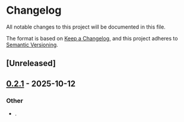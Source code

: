 # Changelog

All notable changes to this project will be documented in this file.

The format is based on [Keep a Changelog](https://keepachangelog.com/en/1.0.0/),
and this project adheres to [Semantic Versioning](https://semver.org/spec/v2.0.0.html).

## [Unreleased]

## [0.2.1](https://github.com/stayhydated/es-fluent/compare/es-fluent-manager-embedded-v0.2.0...es-fluent-manager-embedded-v0.2.1) - 2025-10-12

### Other

- .
